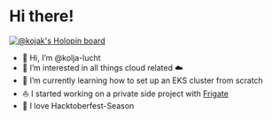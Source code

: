 # Hi there!

[![@kojak's Holopin board](https://holopin.me/kojak)](https://holopin.io/@kojak)


- 👋 Hi, I’m @kolja-lucht
- 👀 I’m interested in all things cloud related :cloud:
- 🌱 I’m currently learning how to set up an EKS cluster from scratch
- ⛵ I started working on a private side project with [Frigate](https://docs.frigate.video/)
- 🎃 I love Hacktoberfest-Season


<!---
kolja-lucht/kolja-lucht is a ✨ special ✨ repository because its `README.md` (this file) appears on your GitHub profile.
You can click the Preview link to take a look at your changes.
--->
